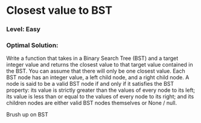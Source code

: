 # Closest value to BST
### Level: Easy
### Optimal Solution:

Write a function that takes in a Binary Search Tree (BST) and a target integer value and returns the closest value to that target value contained in the BST.
You can assume that there will only be one closest value. Each BST node has an integer value, a left child node, and a right child node. 
A node is said to be a valid BST node if and only if it satisfies the BST property: its value is strictly greater than the values of every node to its left; its value is less than or equal to the values of every node to its right; and its children nodes are either valid BST nodes themselves or None / null.

Brush up on BST
